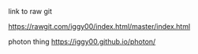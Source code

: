 link to raw git



https://rawgit.com/iggy00/index.html/master/index.html



photon thing
https://iggy00.github.io/photon/
